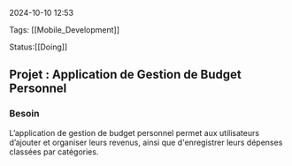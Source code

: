 2024-10-10 12:53

Tags: [[Mobile_Development]] 

Status:[[Doing]]

## Projet : Application de Gestion de Budget Personnel


### **Besoin**

L’application de gestion de budget personnel permet aux utilisateurs d’ajouter et organiser leurs revenus, ainsi que d'enregistrer leurs dépenses classées par catégories.

